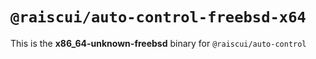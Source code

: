 # `@raiscui/auto-control-freebsd-x64`

This is the **x86_64-unknown-freebsd** binary for `@raiscui/auto-control`
